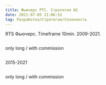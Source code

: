 ```yaml
---
title: Фьючерс РТС. Стратегия N1
date: 2021-07-05 21:06:52
tag: Разработка/Стратегии/Сезонность
---
```


RTS Фьючерс. Timeframe 10min. 2009-2021.

<img src="https://raw.githubusercontent.com/Ragve-hub/scribble/gh-pages/images/seasonal1_ch.png" alt="">

only long / with commission

<img src="https://raw.githubusercontent.com/Ragve-hub/scribble/gh-pages/images/seasonal1_p.png" alt="">



2015-2021

<img src="https://raw.githubusercontent.com/Ragve-hub/scribble/gh-pages/images/seasonal1_ch2.png" alt="">

only long / with commission

<img src="https://raw.githubusercontent.com/Ragve-hub/scribble/gh-pages/images/seasonal1_p2.png" alt="">

